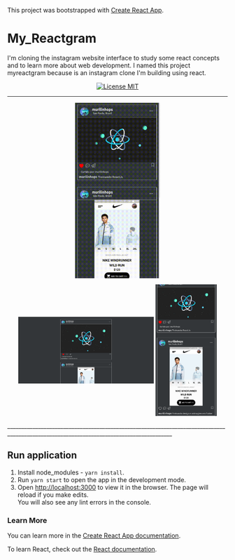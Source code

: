 This project was bootstrapped with [Create React App](https://github.com/facebook/create-react-app).

# My_Reactgram

I'm cloning the instagram website interface to study some react concepts and to learn more about web development. I named this project myreactgram because is an instagram clone I'm building using react.

<p align="center">
  <a href="https://opensource.org/licenses/MIT">
    <img src="https://img.shields.io/badge/License-MIT-blue.svg" alt="License MIT">
  </a>
</p>

_________________________________________________________________________________________________________________________________________


<p align="center">
    <img align="center" src="assets/videos/app-demo.gif" alt="Home-animated" height="400">
 </p>
<p align="center">
    <img align="center" src="assets/images/desktop-view.png" alt="Home-no-animated"  width="310">
    <img align="center" src="assets/images/mobile-view.png" alt="Home-animated" height="300"> 
</p>
_________________________________________________________________________________________________________________________________________

## Run application

1. Install node_modules - `yarn install`.
2. Run `yarn start` to open the app in the development mode.
3. Open [http://localhost:3000](http://localhost:3000) to view it in the browser.
The page will reload if you make edits.<br />
You will also see any lint errors in the console.


### Learn More

You can learn more in the [Create React App documentation](https://facebook.github.io/create-react-app/docs/getting-started).

To learn React, check out the [React documentation](https://reactjs.org/).